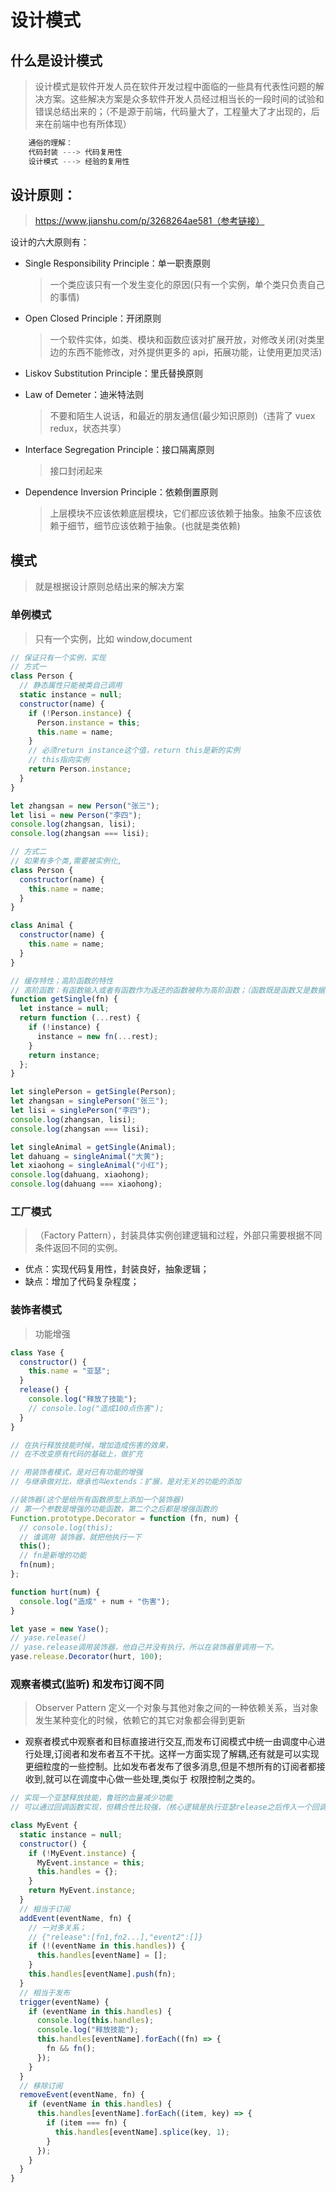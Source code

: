 # 设计模式

## 什么是设计模式

> 设计模式是软件开发人员在软件开发过程中面临的一些具有代表性问题的解决方案。这些解决方案是众多软件开发人员经过相当长的一段时间的试验和错误总结出来的；（不是源于前端，代码量大了，工程量大了才出现的，后来在前端中也有所体现）

```js
    通俗的理解：
    代码封装 ---> 代码复用性
    设计模式 ---> 经验的复用性

```

## 设计原则：

> https://www.jianshu.com/p/3268264ae581（参考链接）

设计的六大原则有：

- Single Responsibility Principle：单一职责原则

  > 一个类应该只有一个发生变化的原因(只有一个实例，单个类只负责自己的事情)

- Open Closed Principle：开闭原则

  > 一个软件实体，如类、模块和函数应该对扩展开放，对修改关闭(对类里边的东西不能修改，对外提供更多的 api，拓展功能，让使用更加灵活)

- Liskov Substitution Principle：里氏替换原则

  >

- Law of Demeter：迪米特法则

  > 不要和陌生人说话，和最近的朋友通信(最少知识原则)（违背了 vuex redux，状态共享）

- Interface Segregation Principle：接口隔离原则

  > 接口封闭起来

- Dependence Inversion Principle：依赖倒置原则
  > 上层模块不应该依赖底层模块，它们都应该依赖于抽象。抽象不应该依赖于细节，细节应该依赖于抽象。(也就是类依赖)

## 模式

> 就是根据设计原则总结出来的解决方案

### 单例模式

> 只有一个实例，比如 window,document

```js
// 保证只有一个实例，实现
// 方式一
class Person {
  // 静态属性只能被类自己调用
  static instance = null;
  constructor(name) {
    if (!Person.instance) {
      Person.instance = this;
      this.name = name;
    }
    // 必须return instance这个值，return this是新的实例
    // this指向实例
    return Person.instance;
  }
}

let zhangsan = new Person("张三");
let lisi = new Person("李四");
console.log(zhangsan, lisi);
console.log(zhangsan === lisi);

// 方式二
// 如果有多个类,需要被实例化,
class Person {
  constructor(name) {
    this.name = name;
  }
}

class Animal {
  constructor(name) {
    this.name = name;
  }
}

// 缓存特性；高阶函数的特性
// 高阶函数：有函数输入或者有函数作为返还的函数被称为高阶函数；（函数既是函数又是数据（对象））一等公民；
function getSingle(fn) {
  let instance = null;
  return function (...rest) {
    if (!instance) {
      instance = new fn(...rest);
    }
    return instance;
  };
}

let singlePerson = getSingle(Person);
let zhangsan = singlePerson("张三");
let lisi = singlePerson("李四");
console.log(zhangsan, lisi);
console.log(zhangsan === lisi);

let singleAnimal = getSingle(Animal);
let dahuang = singleAnimal("大黄");
let xiaohong = singleAnimal("小红");
console.log(dahuang, xiaohong);
console.log(dahuang === xiaohong);
```

### 工厂模式

> （Factory Pattern），封装具体实例创建逻辑和过程，外部只需要根据不同条件返回不同的实例。

- 优点：实现代码复用性，封装良好，抽象逻辑；
- 缺点：增加了代码复杂程度；

### 装饰者模式

> 功能增强

```js
class Yase {
  constructor() {
    this.name = "亚瑟";
  }
  release() {
    console.log("释放了技能");
    // console.log("造成100点伤害");
  }
}

// 在执行释放技能时候，增加造成伤害的效果，
// 在不改变原有代码的基础上，做扩充

// 用装饰者模式，是对已有功能的增强
// 与继承做对比，继承也叫extends：扩展，是对无关的功能的添加

//装饰器(这个是给所有函数原型上添加一个装饰器)
// 第一个参数是增强的功能函数，第二个之后都是增强函数的
Function.prototype.Decorator = function (fn, num) {
  // console.log(this);
  // 谁调用 装饰器，就把他执行一下
  this();
  // fn是新增的功能
  fn(num);
};

function hurt(num) {
  console.log("造成" + num + "伤害");
}

let yase = new Yase();
// yase.release()
// yase.release调用装饰器，他自己并没有执行，所以在装饰器里调用一下。
yase.release.Decorator(hurt, 100);
```


### 观察者模式(监听) 和发布订阅不同

> Observer Pattern 定义一个对象与其他对象之间的一种依赖关系，当对象发生某种变化的时候，依赖它的其它对象都会得到更新

- 观察者模式中观察者和目标直接进行交互,而发布订阅模式中统一由调度中心进行处理,订阅者和发布者互不干扰。这样一方面实现了解耦,还有就是可以实现更细粒度的一些控制。比如发布者发布了很多消息,但是不想所有的订阅者都接收到,就可以在调度中心做一些处理,类似于 权限控制之类的。

```js
// 实现一个亚瑟释放技能，鲁班的血量减少功能
// 可以通过回调函数实现，但耦合性比较强，（核心逻辑是执行亚瑟release之后传入一个回调函数，回调函数的内容就是执行鲁班的减血函数）

class MyEvent {
  static instance = null;
  constructor() {
    if (!MyEvent.instance) {
      MyEvent.instance = this;
      this.handles = {};
    }
    return MyEvent.instance;
  }
  // 相当于订阅
  addEvent(eventName, fn) {
    // 一对多关系；
    // {"release":[fn1,fn2...],"event2":[]}
    if (!(eventName in this.handles)) {
      this.handles[eventName] = [];
    }
    this.handles[eventName].push(fn);
  }
  // 相当于发布
  trigger(eventName) {
    if (eventName in this.handles) {
      console.log(this.handles);
      console.log("释放技能");
      this.handles[eventName].forEach((fn) => {
        fn && fn();
      });
    }
  }
  // 移除订阅
  removeEvent(eventName, fn) {
    if (eventName in this.handles) {
      this.handles[eventName].forEach((item, key) => {
        if (item === fn) {
          this.handles[eventName].splice(key, 1);
        }
      });
    }
  }
}
```
